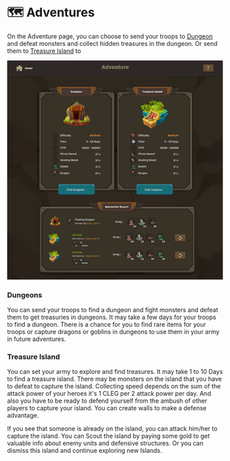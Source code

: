 # 🗺 Adventures

On the Adventure page, you can choose to send your troops to [Dungeon ](adventures.md#dungeons)and defeat monsters and collect hidden treasures in the dungeon. Or send them to [Treasure Island](adventures.md#treasure-island) to

![](<../.gitbook/assets/image (3) (1).png>)

### Dungeons

You can send your troops to find a dungeon and fight monsters and defeat them to get treasuries in dungeons. It may take a few days for your troops to find a dungeon. There is a chance for you to find rare items for your troops or capture dragons or goblins in dungeons to use them in your army in future adventures.

### Treasure Island

You can set your army to explore and find treasures. It may take 1 to 10 Days to find a treasure island. There may be monsters on the island that you have to defeat to capture the island. Collecting speed depends on the sum of the attack power of your heroes it's 1 CLEG per 2 attack power per day. And also you have to be ready to defend yourself from the ambush of other players to capture your island. You can create walls to make a defense advantage.

If you see that someone is already on the island, you can attack him/her to capture the island. You can Scout the island by paying some gold to get valuable info about enemy units and defensive structures. Or you can dismiss this island and continue exploring new Islands.
